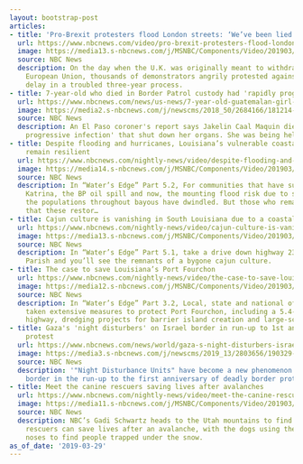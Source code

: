 ```yaml
---
layout: bootstrap-post
articles:
- title: 'Pro-Brexit protesters flood London streets: ‘We’ve been lied to’'
  url: https://www.nbcnews.com/video/pro-brexit-protesters-flood-london-streets-after-parliament-rejects-deal-1468149315843
  image: https://media13.s-nbcnews.com/j/MSNBC/Components/Video/201903/f_mash_brexit_protest_190329.nbcnews-fp-1200-630.jpg
  source: NBC News
  description: On the day when the U.K. was originally meant to withdrawal from the
    European Union, thousands of demonstrators angrily protested against the latest
    delay in a troubled three-year process.
- title: 7-year-old who died in Border Patrol custody had 'rapidly progressive infection'
  url: https://www.nbcnews.com/news/us-news/7-year-old-guatemalan-girl-who-died-custody-border-had-n989096
  image: https://media2.s-nbcnews.com/j/newscms/2018_50/2684166/181214-jakelin-amei-rosmery-caal-maquin-ac-604p_d0af2a72d9e76fbf1c23d264193033cb.nbcnews-fp-1200-630.jpg
  source: NBC News
  description: An El Paso coroner's report says Jakelin Caal Maquin died of a 'rapidly
    progressive infection' that shut down her organs. She was being held by the CBP.
- title: Despite flooding and hurricanes, Louisiana’s vulnerable coastal communities
    remain resilient
  url: https://www.nbcnews.com/nightly-news/video/despite-flooding-and-hurricanes-louisiana-s-vulnerable-coastal-communities-remain-resilient-1468132419668
  image: https://media14.s-nbcnews.com/j/MSNBC/Components/Video/201903/Part_5_Rough_Assembly_v6_190325_sr-00_00_32_01-Still009.nbcnews-fp-1200-630.jpg
  source: NBC News
  description: In “Water’s Edge” Part 5.2, For communities that have survived Hurricane
    Katrina, the BP oil spill and now, the mounting flood risk due to sediment diversions,
    the populations throughout bayous have dwindled. But those who remain are hopeful
    that these restor…
- title: Cajun culture is vanishing in South Louisiana due to a coastal crisis
  url: https://www.nbcnews.com/nightly-news/video/cajun-culture-is-vanishing-in-south-louisiana-due-to-a-coastal-crisis-1468129347669
  image: https://media13.s-nbcnews.com/j/MSNBC/Components/Video/201903/Part_5_Rough_Assembly_v6_190325_sr-00_09_28_10-Still007.nbcnews-fp-1200-630.jpg
  source: NBC News
  description: In “Water’s Edge” Part 5.1, take a drive down highway 23 in Plaquemines
    Parish and you’ll see the remnants of a bygone cajun culture.
- title: The case to save Louisiana’s Port Fourchon
  url: https://www.nbcnews.com/nightly-news/video/the-case-to-save-louisiana-s-port-fourchon-1468127299510
  image: https://media12.s-nbcnews.com/j/MSNBC/Components/Video/201903/Part_3_Rough_Assembly_v8_190329_sr-00_00_55_23-Still007.nbcnews-fp-1200-630.jpg
  source: NBC News
  description: In “Water’s Edge” Part 3.2, Local, state and national officials have
    taken extensive measures to protect Port Fourchon, including a 5.4-mile-long elevated
    highway, dredging projects for barrier island creation and large-scale marsh restoration.
- title: Gaza's 'night disturbers' on Israel border in run-up to 1st anniversary of
    protest
  url: https://www.nbcnews.com/news/world/gaza-s-night-disturbers-israel-border-run-1st-anniversary-protest-n989106
  image: https://media3.s-nbcnews.com/j/newscms/2019_13/2803656/190329-gaza-night-mn-1426_4b8e72fe6b77e7f9840a6bdc56e35e97.nbcnews-fp-1200-630.JPG
  source: NBC News
  description: '"Night Disturbance Units" have become a new phenomenon on the Gaza-Israel
    border in the run-up to the first anniversary of deadly border protests.'
- title: Meet the canine rescuers saving lives after avalanches
  url: https://www.nbcnews.com/nightly-news/video/meet-the-canine-rescuers-saving-lives-after-avalanches-1468115011604
  image: https://media11.s-nbcnews.com/j/MSNBC/Components/Video/201903/nn_gsc_rescue_dogs_save_people_190329_1920x1080.nbcnews-fp-1200-630.jpg
  source: NBC News
  description: NBC’s Gadi Schwartz heads to the Utah mountains to find out how four-legged
    rescuers can save lives after an avalanche, with the dogs using their powerful
    noses to find people trapped under the snow.
as_of_date: '2019-03-29'
---
```


